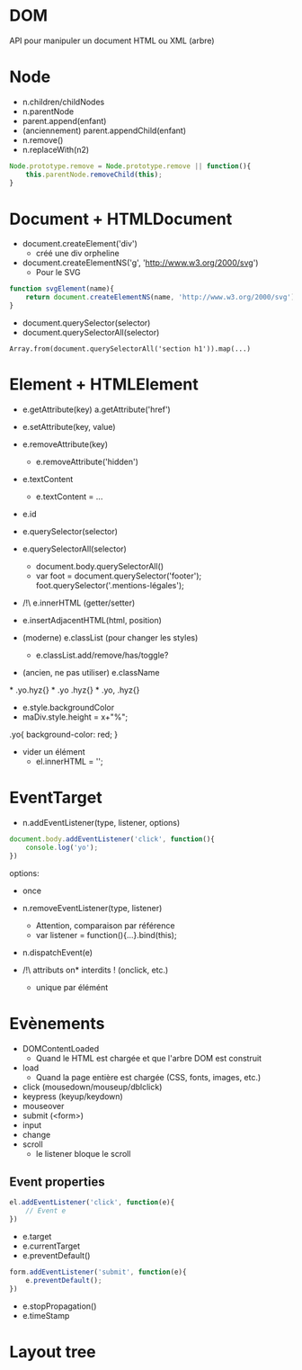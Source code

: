 # DOM

API pour manipuler un document HTML ou XML (arbre)


# Node

* n.children/childNodes
* n.parentNode
* parent.append(enfant)
* (anciennement) parent.appendChild(enfant)
* n.remove()
* n.replaceWith(n2)

```js
Node.prototype.remove = Node.prototype.remove || function(){
    this.parentNode.removeChild(this);
}
```

# Document + HTMLDocument

* document.createElement('div')
    * créé une div orpheline
* document.createElementNS('g', 'http://www.w3.org/2000/svg')
    * Pour le SVG

```js
function svgElement(name){
    return document.createElementNS(name, 'http://www.w3.org/2000/svg')
}
```

* document.querySelector(selector)
* document.querySelectorAll(selector)

`Array.from(document.querySelectorAll('section h1')).map(...)`


# Element + HTMLElement

* e.getAttribute(key)
    a.getAttribute('href')
* e.setAttribute(key, value)
* e.removeAttribute(key)
    * e.removeAttribute('hidden')

* e.textContent
    * e.textContent = ...

* e.id
* e.querySelector(selector)
* e.querySelectorAll(selector)
    * document.body.querySelectorAll()
    * var foot = document.querySelector('footer');
    foot.querySelector('.mentions-légales');
    
* /!\ e.innerHTML (getter/setter)
* e.insertAdjacentHTML(html, position)
* (moderne) e.classList (pour changer les styles)
    * e.classList.add/remove/has/toggle?
* (ancien, ne pas utiliser) e.className
<div class="yo hyz"></div>
    * .yo.hyz{}
    * .yo .hyz{}
    * .yo, .hyz{}

* e.style.backgroundColor
* maDiv.style.height = x+"%";

.yo{
    background-color: red;
}

* vider un élément
    * el.innerHTML = '';

# EventTarget

* n.addEventListener(type, listener, options)
```js
document.body.addEventListener('click', function(){
    console.log('yo');
})
```

options: 
* once

* n.removeEventListener(type, listener)
    * Attention, comparaison par référence
    * var listener = function(){...}.bind(this);
    
* n.dispatchEvent(e)

* /!\ attributs on* interdits ! (onclick, etc.)
    * unique par élémént

# Evènements

* DOMContentLoaded
    * Quand le HTML est chargée et que l'arbre DOM est construit 
* load
    * Quand la page entière est chargée (CSS, fonts, images, etc.)
* click (mousedown/mouseup/dblclick)
* keypress (keyup/keydown)
* mouseover
* submit (&lt;form>)
* input
* change
* scroll
    * le listener bloque le scroll

## Event properties

````js
el.addEventListener('click', function(e){
    // Event e
})
````

* e.target
* e.currentTarget
* e.preventDefault()

```js
form.addEventListener('submit', function(e){
    e.preventDefault();
})
```

* e.stopPropagation()
* e.timeStamp


# Layout tree
